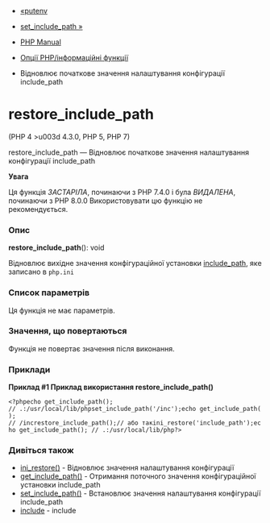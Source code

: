 - [«putenv](function.putenv.md)
- [set_include_path »](function.set-include-path.md)

- [PHP Manual](index.md)
- [Опції PHP/інформаційні функції](ref.info.md)
- Відновлює початкове значення налаштування конфігурації
include_path

# restore_include_path

(PHP 4 \>u003d 4.3.0, PHP 5, PHP 7)

restore_include_path — Відновлює початкове значення налаштування
конфігурації include_path

**Увага**

Ця функція *ЗАСТАРІЛА*, починаючи з PHP 7.4.0 і була *ВИДАЛЕНА*, починаючи з
PHP 8.0.0 Використовувати цю функцію не рекомендується.

### Опис

**restore_include_path**(): void

Відновлює вихідне значення конфігураційної установки
[include_path](ini.core.md#ini.include-path), яке записано в
`php.ini`

### Список параметрів

Ця функція не має параметрів.

### Значення, що повертаються

Функція не повертає значення після виконання.

### Приклади

**Приклад #1 Приклад використання **restore_include_path()****

`<?phpecho get_include_path(); // .:/usr/local/lib/phpset_include_path('/inc');echo get_include_path(); // /increstore_include_path();// або такini_restore('include_path');echo get_include_path(); // .:/usr/local/lib/php?> `

### Дивіться також

- [ini_restore()](function.ini-restore.md) - Відновлює
значення налаштування конфігурації
- [get_include_path()](function.get-include-path.md) - Отримання
поточного значення конфігураційної установки include_path
- [set_include_path()](function.set-include-path.md) - Встановлює
значення налаштування конфігурації include_path
- [include](function.include.md) - include
